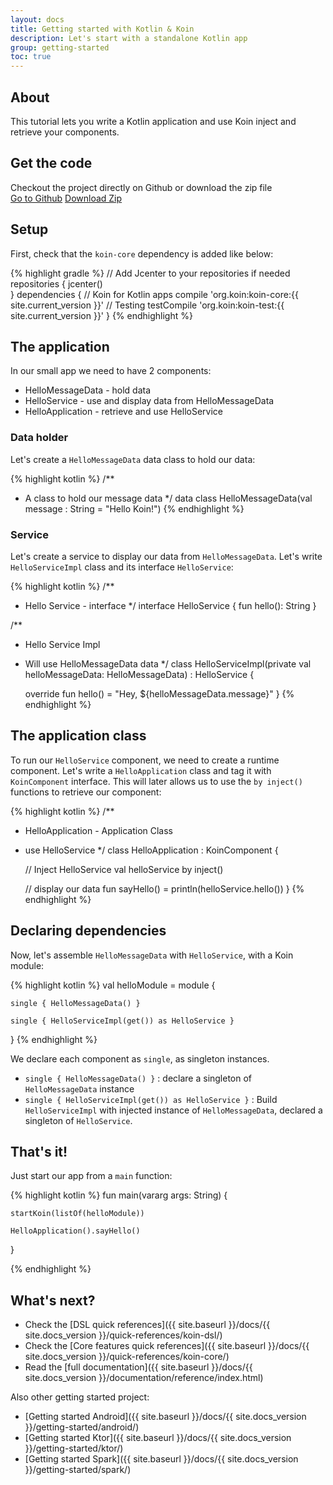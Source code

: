 ```yaml
---
layout: docs
title: Getting started with Kotlin & Koin
description: Let's start with a standalone Kotlin app
group: getting-started
toc: true
---
```


## About

This tutorial lets you write a Kotlin application and use Koin inject and retrieve your components.

## Get the code

<div class="container">
  <div class="row">
    <div class="col-8">
      Checkout the project directly on Github or download the zip file
    </div>
    <div class="col">
      <a href="https://github.com/InsertKoinIO/getting-started-koin-core" class="btn btn-outline-primary mb-3 mb-md-0 mr-md-3">Go to Github</a>
      <a href="https://github.com/InsertKoinIO/getting-started-koin-core/archive/master.zip" class="btn btn-outline-info mb-3 mb-md-0 mr-md-3">Download Zip</a>
    </div>
  </div>
</div>

## Setup

First, check that the `koin-core` dependency is added like below:

{% highlight gradle %}
// Add Jcenter to your repositories if needed
repositories {
    jcenter()    
}
dependencies {
    // Koin for Kotlin apps
    compile 'org.koin:koin-core:{{ site.current_version }}'
    // Testing
    testCompile 'org.koin:koin-test:{{ site.current_version }}'
}
{% endhighlight %}

## The application

In our small app we need to have 2 components:

* HelloMessageData - hold data
* HelloService - use and display data from HelloMessageData
* HelloApplication - retrieve and use HelloService

### Data holder

Let's create a `HelloMessageData` data class to hold our data:

{% highlight kotlin %}
/**
 * A class to hold our message data
 */
data class HelloMessageData(val message : String = "Hello Koin!")
{% endhighlight %}

### Service

Let's create a service to display our data from `HelloMessageData`. Let's write `HelloServiceImpl` class and its interface `HelloService`:

{% highlight kotlin %}
/**
 * Hello Service - interface
 */
interface HelloService {
    fun hello(): String
}


/**
 * Hello Service Impl
 * Will use HelloMessageData data
 */
class HelloServiceImpl(private val helloMessageData: HelloMessageData) : HelloService {

    override fun hello() = "Hey, ${helloMessageData.message}"
}
{% endhighlight %}


## The application class

To run our `HelloService` component, we need to create a runtime component. Let's write a `HelloApplication` class and tag it with `KoinComponent` interface. This will later allows us to use the `by inject()` functions to retrieve our component:

{% highlight kotlin %}
/**
 * HelloApplication - Application Class
 * use HelloService
 */
class HelloApplication : KoinComponent {

    // Inject HelloService
    val helloService by inject<HelloService>()

    // display our data
    fun sayHello() = println(helloService.hello())
}
{% endhighlight %}

## Declaring dependencies

Now, let's assemble `HelloMessageData` with `HelloService`, with a Koin module:

{% highlight kotlin %}
val helloModule = module {

    single { HelloMessageData() }

    single { HelloServiceImpl(get()) as HelloService }
}
{% endhighlight %}

We declare each component as `single`, as singleton instances.

* `single { HelloMessageData() }` : declare a singleton of `HelloMessageData` instance
* `single { HelloServiceImpl(get()) as HelloService }` : Build `HelloServiceImpl` with injected instance of `HelloMessageData`,  declared a singleton of `HelloService`.

## That's it!

Just start our app from a `main` function:

{% highlight kotlin %}
fun main(vararg args: String) {

    startKoin(listOf(helloModule))

    HelloApplication().sayHello()
}

{% endhighlight %}

## What's next?

* Check the [DSL quick references]({{ site.baseurl }}/docs/{{ site.docs_version }}/quick-references/koin-dsl/)
* Check the [Core features quick references]({{ site.baseurl }}/docs/{{ site.docs_version }}/quick-references/koin-core/)
* Read the [full documentation]({{ site.baseurl }}/docs/{{ site.docs_version }}/documentation/reference/index.html)

Also other getting started project:

* [Getting started Android]({{ site.baseurl }}/docs/{{ site.docs_version }}/getting-started/android/)
* [Getting started Ktor]({{ site.baseurl }}/docs/{{ site.docs_version }}/getting-started/ktor/)
* [Getting started Spark]({{ site.baseurl }}/docs/{{ site.docs_version }}/getting-started/spark/)
